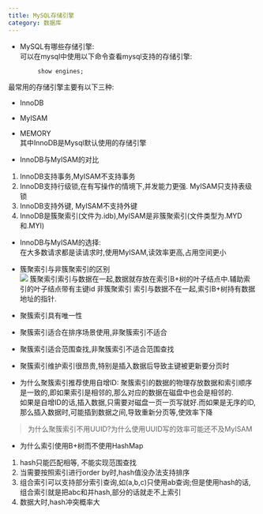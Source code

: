 ```yaml
---
title: MySQL存储引擎
category: 数据库
---
```

- MySQL有哪些存储引擎:  
可以在mysql中使用以下命令查看mysql支持的存储引擎:
   ```
        show engines;
   ```
最常用的存储引擎主要有以下三种:
   - InnoDB
   - MyISAM
   - MEMORY  
其中InnoDB是Mysql默认使用的存储引擎

- InnoDB与MyISAM的对比
1. InnoDB支持事务,MyISAM不支持事务
2. InnoDB支持行级锁,在有写操作的情境下,并发能力更强. MyISAM只支持表级锁
3. InnoDB支持外键, MyISAM不支持外键
4. InnoDB是簇聚索引(文件为.idb),MyISAM是非簇聚索引(文件类型为.MYD和.MYI)

- InnoDB与MyISAM的选择:  
在大多数请求都是读请求时,使用MyISAM,读效率更高,占用空间更小

- 簇聚索引与非簇聚索引的区别  
![](https://ask.qcloudimg.com/http-save/yehe-2823867/2q05hsflfa.jpeg)
簇聚索引索引与数据在一起,数据就存放在索引B+树的叶子结点中.辅助索引的叶子结点带有主键id
非簇聚索引 索引与数据不在一起,索引B+树持有数据地址的指针.  
- 聚簇索引具有唯一性
- 聚簇索引适合在排序场景使用,非聚簇索引不适合
- 聚簇索引适合范围查找,非聚簇索引不适合范围查找
- 聚簇索引维护索引很昂贵,特别是插入数据后导致主键被更新要分页时

- 为什么聚簇索引推荐使用自增ID:
聚簇索引的数据的物理存放数据和索引顺序是一致的,即如果索引是相邻的,那么对应的数据在磁盘中也会是相邻的.  
如果是自增ID的话,插入数据,只需要对磁盘一页一页写就好.而如果是无序的ID,那么插入数据时,可能插到数据之间,导致重新分页等,使效率下降
> 为什么聚簇索引不用UUID?为什么使用UUID写的效率可能还不及MyISAM

- 为什么索引使用B+树而不使用HashMap
1. hash只能匹配相等, 不能实现范围查找
2. 当需要按照索引进行order by时,hash值没办法支持排序
3. 组合索引可以支持部分索引查询,如(a,b,c)只使用ab查询;但是使用hash的话,组合索引就是把abc和并hash,部分的话就走不上索引  
4. 数据大时,hash冲突概率大


